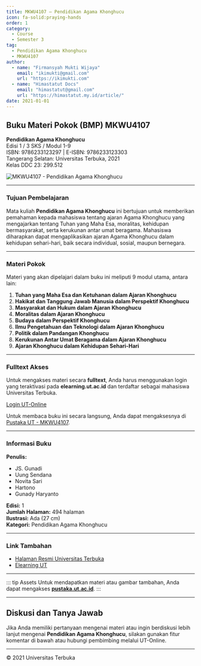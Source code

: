 ```yaml
--- 
title: MKWU4107 – Pendidikan Agama Khonghucu
icon: fa-solid:praying-hands
order: 1
category:
  - Course
  - Semester 3
tag:
  - Pendidikan Agama Khonghucu
  - MKWU4107
author:
  - name: "Firmansyah Mukti Wijaya"
    email: "ikimukti@gmail.com"
    url: "https://ikimukti.com"
  - name: "Himastatut Docs"
    email: "himastatut@gmail.com"
    url: "https://himastatut.my.id/article/"
date: 2021-01-01
--- 
```


## Buku Materi Pokok (BMP) MKWU4107

**Pendidikan Agama Khonghucu**  
Edisi 1 / 3 SKS / Modul 1-9  
ISBN: 9786233123297 | E-ISBN: 9786233123303  
Tangerang Selatan: Universitas Terbuka, 2021  
Kelas DDC 23: 299.512  

![MKWU4107 - Pendidikan Agama Khonghucu](https://pustaka.ut.ac.id/lib/wp-content/uploads/2022/02/MKWU4107.jpeg)

--- 

### Tujuan Pembelajaran

Mata kuliah **Pendidikan Agama Khonghucu** ini bertujuan untuk memberikan pemahaman kepada mahasiswa tentang ajaran Agama Khonghucu yang mengajarkan tentang Tuhan yang Maha Esa, moralitas, kehidupan bermasyarakat, serta kerukunan antar umat beragama. Mahasiswa diharapkan dapat mengaplikasikan ajaran Agama Khonghucu dalam kehidupan sehari-hari, baik secara individual, sosial, maupun bernegara.

--- 

### Materi Pokok

Materi yang akan dipelajari dalam buku ini meliputi 9 modul utama, antara lain:

1. **Tuhan yang Maha Esa dan Ketuhanan dalam Ajaran Khonghucu**
2. **Hakikat dan Tanggung Jawab Manusia dalam Perspektif Khonghucu**
3. **Masyarakat dan Hukum dalam Ajaran Khonghucu**
4. **Moralitas dalam Ajaran Khonghucu**
5. **Budaya dalam Perspektif Khonghucu**
6. **Ilmu Pengetahuan dan Teknologi dalam Ajaran Khonghucu**
7. **Politik dalam Pandangan Khonghucu**
8. **Kerukunan Antar Umat Beragama dalam Ajaran Khonghucu**
9. **Ajaran Khonghucu dalam Kehidupan Sehari-Hari**

--- 

### Fulltext Akses

Untuk mengakses materi secara **fulltext**, Anda harus menggunakan login yang teraktivasi pada **elearning.ut.ac.id** dan terdaftar sebagai mahasiswa Universitas Terbuka.

[Login UT-Online](http://elearning.ut.ac.id)

Untuk membaca buku ini secara langsung, Anda dapat mengaksesnya di [Pustaka UT - MKWU4107](https://pustaka.ut.ac.id/lib/mkwu4107-pendidikan-agama-khonghucu/).

--- 

### Informasi Buku

**Penulis:**  
- JS. Gunadi  
- Uung Sendana  
- Novita Sari  
- Hartono  
- Gunady Haryanto  

**Edisi:** 1  
**Jumlah Halaman:** 494 halaman  
**Ilustrasi:** Ada (27 cm)  
**Kategori:** Pendidikan Agama Khonghucu  

--- 

### Link Tambahan

- [Halaman Resmi Universitas Terbuka](https://www.ut.ac.id)
- [Elearning UT](http://elearning.ut.ac.id)

--- 

::: tip Assets
Untuk mendapatkan materi atau gambar tambahan, Anda dapat mengakses **[pustaka.ut.ac.id](https://pustaka.ut.ac.id)**.
:::

--- 

## Diskusi dan Tanya Jawab

Jika Anda memiliki pertanyaan mengenai materi atau ingin berdiskusi lebih lanjut mengenai **Pendidikan Agama Khonghucu**, silakan gunakan fitur komentar di bawah atau hubungi pembimbing melalui UT-Online.

--- 

<footer>
  <p>© 2021 Universitas Terbuka</p>
</footer>


<GitContributors />
<GitChangelog />